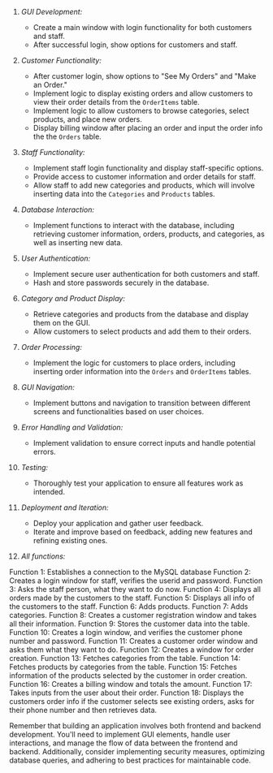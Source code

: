 1. *GUI Development:*

   - Create a main window with login functionality for both customers and staff.
   - After successful login, show options for customers and staff.

2. *Customer Functionality:*

   - After customer login, show options to "See My Orders" and "Make an Order."
   - Implement logic to display existing orders and allow customers to view their order details from the `OrderItems` table.
   - Implement logic to allow customers to browse categories, select products, and place new orders.
   - Display billing window after placing an order and input the order info the the `Orders` table.

3. *Staff Functionality:*

   - Implement staff login functionality and display staff-specific options.
   - Provide access to customer information and order details for staff.
   - Allow staff to add new categories and products, which will involve inserting data into the `Categories` and `Products` tables.

4. *Database Interaction:*

   - Implement functions to interact with the database, including retrieving customer information, orders, products, and categories, as well as inserting new data.

5. *User Authentication:*

   - Implement secure user authentication for both customers and staff.
   - Hash and store passwords securely in the database.

6. *Category and Product Display:*

   - Retrieve categories and products from the database and display them on the GUI.
   - Allow customers to select products and add them to their orders.

7. *Order Processing:*

   - Implement the logic for customers to place orders, including inserting order information into the `Orders` and `OrderItems` tables.

8. *GUI Navigation:*

   - Implement buttons and navigation to transition between different screens and functionalities based on user choices.

9. *Error Handling and Validation:*

   - Implement validation to ensure correct inputs and handle potential errors.

10. *Testing:*

    - Thoroughly test your application to ensure all features work as intended.

11. *Deployment and Iteration:*

    - Deploy your application and gather user feedback.
    - Iterate and improve based on feedback, adding new features and refining existing ones.

12. *All functions:*

   Function 1: Establishes a connection to the MySQL database
   Function 2: Creates a login window for staff, verifies the userid and password.
   Function 3: Asks the staff person, what they want to do now.
   Function 4: Displays all orders made by the customers to the staff.
   Function 5: Displays all info of the customers to the staff.
   Function 6: Adds products.
   Function 7: Adds categories.
   Function 8: Creates a customer registration window and takes all their information.
   Function 9: Stores the customer data into the table.
   Function 10: Creates a login window, and verifies the customer phone number and password.
   Function 11: Creates a customer order window and asks them what they want to do.
   Function 12: Creates a window for order creation.
   Function 13: Fetches categories from the table.
   Function 14: Fetches products by categories from the table.
   Function 15: Fetches information of the products selected by the customer in order creation.
   Function 16: Creates a billing window and totals the amount.
   Function 17: Takes inputs from the user about their order.
   Function 18: Displays the customers order info if the customer selects see existing orders, asks for their phone number and then retrieves data.

Remember that building an application involves both frontend and backend development. You'll need to implement GUI elements, handle user interactions, and manage the flow of data between the frontend and backend. Additionally, consider implementing security measures, optimizing database queries, and adhering to best practices for maintainable code.